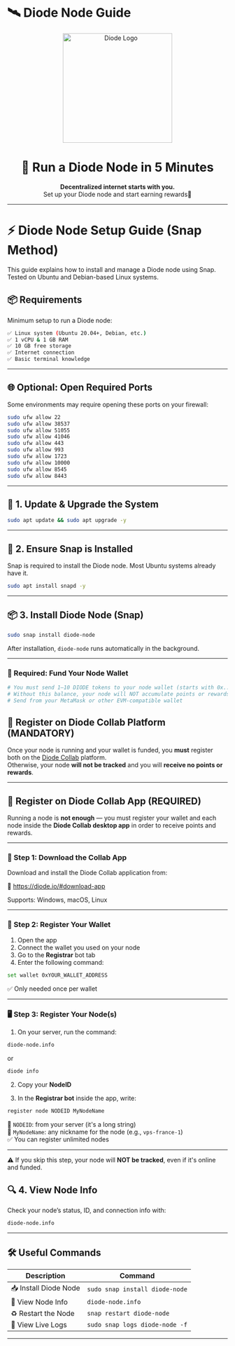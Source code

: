 # 🛰️ Diode Node Guide

<p align="center">
  <img src="https://pbs.twimg.com/profile_images/1843447218130276352/IMDW6sot_400x400.png" height="250" alt="Diode Logo" />
</p>

<h1 align="center">🚀 Run a Diode Node in 5 Minutes</h1>

<p align="center">
  <b>Decentralized internet starts with you.</b><br>
  Set up your Diode node and start earning rewards💸
</p>

---
# ⚡ Diode Node Setup Guide (Snap Method)

This guide explains how to install and manage a Diode node using Snap.  
Tested on Ubuntu and Debian-based Linux systems.

## 📦 Requirements

Minimum setup to run a Diode node:

```bash
✅ Linux system (Ubuntu 20.04+, Debian, etc.)
✅ 1 vCPU & 1 GB RAM
✅ 10 GB free storage
✅ Internet connection
✅ Basic terminal knowledge
```

---

## 🌐 Optional: Open Required Ports

Some environments may require opening these ports on your firewall:

```bash
sudo ufw allow 22
sudo ufw allow 38537
sudo ufw allow 51055
sudo ufw allow 41046
sudo ufw allow 443
sudo ufw allow 993
sudo ufw allow 1723
sudo ufw allow 10000
sudo ufw allow 8545
sudo ufw allow 8443
```

---

## 🔄 1. Update & Upgrade the System

```bash
sudo apt update && sudo apt upgrade -y
```

---

## 🧩 2. Ensure Snap is Installed

Snap is required to install the Diode node. Most Ubuntu systems already have it.

```bash
sudo apt install snapd -y
```

---

## 📦 3. Install Diode Node (Snap)

```bash
sudo snap install diode-node
```

After installation, `diode-node` runs automatically in the background.

---
### 🚨 Required: Fund Your Node Wallet

```bash
# You must send 1–10 DIODE tokens to your node wallet (starts with 0x...)
# Without this balance, your node will NOT accumulate points or rewards
# Send from your MetaMask or other EVM-compatible wallet
```
## 🧾 Register on Diode Collab Platform (MANDATORY)

Once your node is running and your wallet is funded, you **must** register both on the [Diode Collab](https://diode.io/#download-app) platform.  
Otherwise, your node **will not be tracked** and you will **receive no points or rewards**.

---

## 🧾 Register on Diode Collab App (REQUIRED)

Running a node is **not enough** — you must register your wallet and each node inside the **Diode Collab desktop app** in order to receive points and rewards.

---

### 🧱 Step 1: Download the Collab App

Download and install the Diode Collab application from:

🔗 https://diode.io/#download-app

Supports: Windows, macOS, Linux

---

### 🧠 Step 2: Register Your Wallet

1. Open the app  
2. Connect the wallet you used on your node  
3. Go to the **Registrar** bot tab  
4. Enter the following command:

```bash
set wallet 0xYOUR_WALLET_ADDRESS
```

✅ Only needed once per wallet

---

### 🖥️ Step 3: Register Your Node(s)

1. On your server, run the command:

```bash
diode-node.info
```

or

```bash
diode info
```

2. Copy your **NodeID**

3. In the **Registrar bot** inside the app, write:

```bash
register node NODEID MyNodeName
```

📌 `NODEID`: from your server (it's a long string)  
📌 `MyNodeName`: any nickname for the node (e.g., `vps-france-1`)  
✅ You can register unlimited nodes

---

⚠️ If you skip this step, your node will **NOT be tracked**, even if it's online and funded.


## 🔍 4. View Node Info

Check your node’s status, ID, and connection info with:

```bash
diode-node.info
```

---

## 🛠️ Useful Commands

| Description | Command |
|------------|---------|
| 📥 Install Diode Node | `sudo snap install diode-node` |
| 🔎 View Node Info | `diode-node.info` |
| ♻️ Restart the Node | `snap restart diode-node` |
| 📄 View Live Logs | `sudo snap logs diode-node -f` |

---
